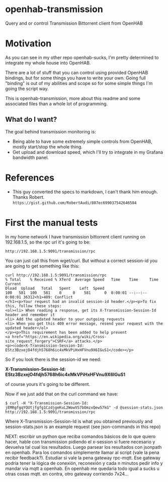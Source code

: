# openhab-transmission
Query and or control Transmission Bittorrent client from OpenHAB

# Motivation

As you can see in my other repo openhab-sucks, I'm pretty determined to integrate my whole house into OpenHAB.

There are a lot of stuff that you can control using provided OpenHAB bindings, but for some things you have to write your own. Going full "binding" is out of my abilities and scope so for some simple things I'm going the script way.

This is openhab-transmission, more about this readme and some associated files than a whole lot of programming.

## What do I want?

The goal behind transmission monitoring is:

* Being able to have some extremely simple controls from OpenHAB, mostly start/stop the whole thing. 
* Get upload and download speed, which I'll try to integrate in my Grafana bandwidth panel.

# References

* This guy converted the specs to markdown, I can't thank him enough. Thanks Robert.
`https://gist.github.com/RobertAudi/807ec699037542646584`


# First the manual tests

In my home network I have transmission bittorrent client running on 192.168.1.5, so the rpc url it's going to be:

`http://192.168.1.5:9091/transmission/rpc`

You can just call this from wget/curl. But without a correct session-id you are going to get something like this:

```
curl http://192.168.1.5:9091/transmission/rpc
% Total    % Received % Xferd  Average Speed   Time    Time     Time  Current
Dload  Upload   Total   Spent    Left  Speed
100   581  100   581    0     0    581      0  0:00:01 --:--:--  0:00:01 36312<h1>409: Conflict
</h1><p>Your request had an invalid session-id header.</p><p>To fix this, follow these steps:
<ol><li> When reading a response, get its X-Transmission-Session-Id header and remember it
<li> Add the updated header to your outgoing requests
<li> When you get this 409 error message, resend your request with the updated header</ol>
</p><p>This requirement has been added to help prevent 
<a href="https://en.wikipedia.org/wiki/Cross-site_request_forgery">CSRF</a> attacks.</p>
<p><code>X-Transmission-Session-Id: EStz3BzxejO4fdjh5768h6ic4xMkVPiHxHFVnu9X6IGuS1</code></p>
```

So if you look there is the session-id we need:

**X-Transmission-Session-Id: EStz3BzxejO4fdjh5768h6ic4xMkVPiHxHFVnu9X6IGuS1**

of course yours it's going to be different.

Now if we just add that on the curl command we have:

`$ curl -H "X-Transmission-Session-Id: jEMRgfgqYQUtjfgfg1CzdjgeKuL2WowVS7bOmzxQew57kG" -d @session-stats.json http://192.168.1.5:9091/transmission/rpc`

Where X-Transmission-Session-Id is what you obtained previously and session-stats.json is an example request (see json-commands in this repo)


NEXT: escribir un python que reciba comandos básicos de lo que quiero hacer, hable con transmission pidiendo el x-session si fuere necesario y devuelva tal cual los resultados. Luego parsear los resultados con jsonpath en openhab. Para los comandos simplemente llamar al script (vale la pena recibir feedback?). Estudiar si vale la pena gateway rpc-mqtt. Ese gateway podría tener la lógica de conexión, reconexión y cada n minutos pedir info y mandar via mqtt a openhab. En openhab me quedaría todo igual a sucks u otras cosas mqtt. en contra, otro gateway corriendo 7x24...





